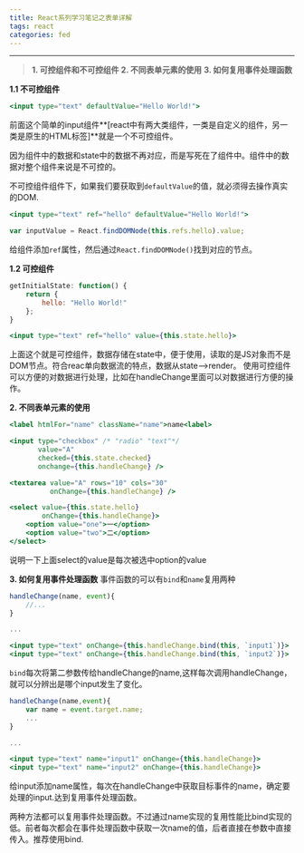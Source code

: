 ```yaml
---
title: React系列学习笔记之表单详解
tags: react
categories: fed
---
```


---
> **1. 可控组件和不可控组件**
> **2. 不同表单元素的使用**
> **3. 如何复用事件处理函数**

 **1.1 不可控组件**
```jsx
<input type="text" defaultValue="Hello World!">
```
前面这个简单的input组件**[react中有两大类组件，一类是自定义的组件，另一类是原生的HTML标签]**就是一个不可控组件。

因为组件中的数据和state中的数据不再对应，而是写死在了组件中。组件中的数据对整个组件来说是不可控的。

不可控组件组件下，如果我们要获取到`defaultValue`的值，就必须得去操作真实的DOM.
```jsx
<input type="text" ref="hello" defaultValue="Hello World!">
```
```jsx
var inputValue = React.findDOMNode(this.refs.hello).value;
```
给组件添加`ref`属性，然后通过`React.findDOMNode()`找到对应的节点。

 **1.2 可控组件**
```jsx
getInitialState: function() {
    return {
        hello: "Hello World!"
    };
}
```
```jsx
<input type="text" ref="hello" value={this.state.hello}>
```
上面这个就是可控组件，数据存储在state中，便于使用，读取的是JS对象而不是DOM节点。符合reac单向数据流的特点，数据从state-->render。
使用可控组件可以方便的对数据进行处理，比如在handleChange里面可以对数据进行方便的操作。

 **2. 不同表单元素的使用**
```jsx
<label htmlFor="name" className="name">name<label>
```
```jsx
<input type="checkbox" /* "radio" "text"*/
       value="A"
       checked={this.state.checked}
       onchange={this.handleChange} />
```
```jsx
<textarea value="A" rows="10" cols="30"
          onChange={this.handleChange} />
```
```jsx
<select value={this.state.hello}
        onChange={this.handleChange}>
    <option value="one">一</option>
    <option value="two">二</option>
</select>
```
说明一下上面select的value是每次被选中option的value

**3. 如何复用事件处理函数**
事件函数的可以有`bind`和`name`复用两种
```jsx
handleChange(name, event){
    //...
}

...

<input type="text" onChange={this.handleChange.bind(this, `input1`)}>
<input type="text" onChange={this.handleChange.bind(this, `input2`)}>
```
`bind`每次将第二参数传给handleChange的name,这样每次调用handleChange，就可以分辨出是哪个input发生了变化。
```jsx
handleChange(name,event){
    var name = event.target.name;
    ...
}

...

<input type="text" name="input1" onChange={this.handleChange}>
<input type="text" name="input2" onChange={this.handleChange}>
```
给input添加name属性，每次在handleChange中获取目标事件的name，确定要处理的input.达到复用事件处理函数。

两种方法都可以复用事件处理函数。不过通过name实现的复用性能比bind实现的低。前者每次都会在事件处理函数中获取一次name的值，后者直接在参数中直接传入。推荐使用bind.
